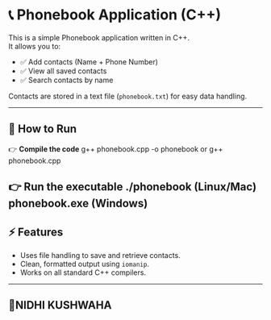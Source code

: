 # 📞 Phonebook Application (C++)

This is a simple Phonebook application written in C++.  
It allows you to:
- ✅ Add contacts (Name + Phone Number)
- ✅ View all saved contacts
- ✅ Search contacts by name

Contacts are stored in a text file (`phonebook.txt`) for easy data handling.

---

## 🚀 How to Run

👉 **Compile the code**
g++ phonebook.cpp -o phonebook
or
g++ phonebook.cpp

👉 **Run the executable**
./phonebook       (Linux/Mac)
phonebook.exe     (Windows)
---
## ⚡ Features
- Uses file handling to save and retrieve contacts.
- Clean, formatted output using `iomanip`.
- Works on all standard C++ compilers.

---

## 👤NIDHI KUSHWAHA
